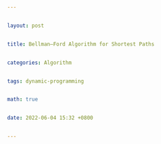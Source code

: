 ```yaml
---


layout: post


title: Bellman–Ford Algorithm for Shortest Paths


categories: Algorithm


tags: dynamic-programming


math: true


date: 2022-06-04 15:32 +0800


---
```

